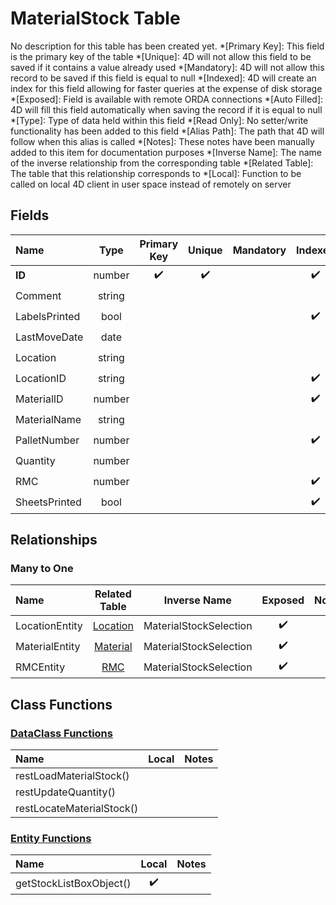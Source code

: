 ﻿# MaterialStock Table
No description for this table has been created yet.
*[Primary Key]: This field is the primary key of the table
*[Unique]: 4D will not allow this field to be saved if it contains a value already used
*[Mandatory]: 4D will not allow this record to be saved if this field is equal to null
*[Indexed]: 4D will create an index for this field allowing for faster queries at the expense of disk storage
*[Exposed]: Field is available with remote ORDA connections
*[Auto Filled]: 4D will fill this field automatically when saving the record if it is equal to null
*[Type]: Type of data held within this field
*[Read Only]: No setter/write functionality has been added to this field
*[Alias Path]: The path that 4D will follow when this alias is called
*[Notes]: These notes have been manually added to this item for documentation purposes
*[Inverse Name]: The name of the inverse relationship from the corresponding table
*[Related Table]: The table that this relationship corresponds to
*[Local]: Function to be called on local 4D client in user space instead of remotely on server
## Fields

|Name|Type|Primary Key|Unique|Mandatory|Indexed|Exposed|Auto Filled|Notes|
|:---|:---:|:---:|:---:|:---:|:---:|:---:|:---:|:---:|
|**ID**|number|✔️|✔️||✔️|✔️|✔️||
|Comment|string|||||✔️|||
|LabelsPrinted|bool||||✔️|✔️|||
|LastMoveDate|date|||||✔️|||
|Location|string|||||✔️|||
|LocationID|string||||✔️|✔️|||
|MaterialID|number||||✔️|✔️|||
|MaterialName|string|||||✔️|||
|PalletNumber|number||||✔️|✔️|||
|Quantity|number|||||✔️|||
|RMC|number||||✔️|✔️|||
|SheetsPrinted|bool||||✔️|✔️|||

## Relationships
### Many to One

|Name|Related Table|Inverse Name|Exposed|Notes|
|:---|:---:|:---:|:---:|:---:|
|LocationEntity|[Location](Location.md)|MaterialStockSelection|✔️||
|MaterialEntity|[Material](Material.md)|MaterialStockSelection|✔️||
|RMCEntity|[RMC](RMC.md)|MaterialStockSelection|✔️||

## Class Functions

### [DataClass Functions](https://github.com/synthotec/SynthoTec-4D/blob/main/Project/Sources/Classes/MaterialStock.4dm)

|Name|Local|Notes|
|:---|:---:|:---:|
|restLoadMaterialStock()|||
|restUpdateQuantity()|||
|restLocateMaterialStock()|||

### [Entity Functions](https://github.com/synthotec/SynthoTec-4D/blob/main/Project/Sources/Classes/MaterialStockEntity.4dm)

|Name|Local|Notes|
|:---|:---:|:---:|
|getStockListBoxObject()|✔️||